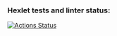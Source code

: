 ### Hexlet tests and linter status:
[![Actions Status](https://github.com/volkov-timofey/python-project-49/workflows/hexlet-check/badge.svg)](https://github.com/volkov-timofey/python-project-49/actions)